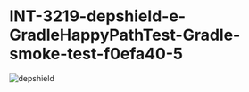 # INT-3219-depshield-e-GradleHappyPathTest-Gradle-smoke-test-f0efa40-5

![depshield](https://dev1.dev.depshield.sonatype.org/badges/depshield-testing/INT-3219-depshield-e-GradleHappyPathTest-Gradle-smoke-test-f0efa40-5/depshield.svg)